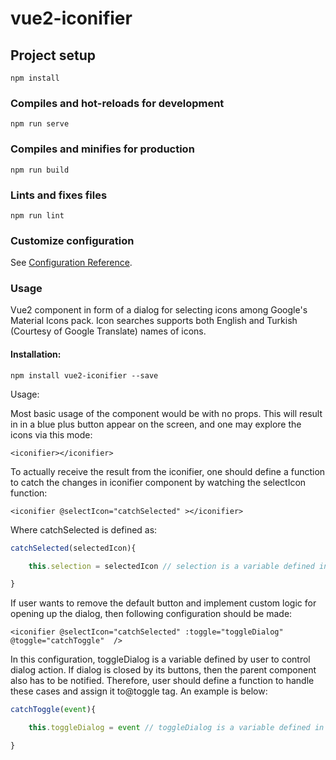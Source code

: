 # vue2-iconifier

## Project setup
```
npm install
```

### Compiles and hot-reloads for development
```
npm run serve
```

### Compiles and minifies for production
```
npm run build
```

### Lints and fixes files
```
npm run lint
```

### Customize configuration
See [Configuration Reference](https://cli.vuejs.org/config/).


### Usage

Vue2 component in form of a dialog for selecting icons among Google's Material Icons pack. Icon searches supports both English and Turkish (Courtesy of Google Translate) names of icons.

#### Installation:

```
npm install vue2-iconifier --save
```

Usage:

Most basic usage of the component would be with no props. This will result in in a blue plus button appear on the screen, and one may explore the icons via this mode:

``` vue
<iconifier></iconifier>
```

To actually receive the result from the iconifier, one should define a function to catch the changes in iconifier component by watching the selectIcon function:

``` vue
<iconifier @selectIcon="catchSelected" ></iconifier>
```

Where catchSelected is defined as:

``` js
catchSelected(selectedIcon){

    this.selection = selectedIcon // selection is a variable defined in parent component.

}
```

If user wants to remove the default button and implement custom logic for opening up the dialog, then following configuration should be made:
``` vue
<iconifier @selectIcon="catchSelected" :toggle="toggleDialog" @toggle="catchToggle"  />
```

In this configuration, toggleDialog is a variable defined by user to control dialog action. If dialog is closed by its buttons, then the parent component also has to be notified. Therefore, user should define a function to handle these cases and assign it to@toggle tag. An example is below:
``` js
catchToggle(event){

    this.toggleDialog = event // toggleDialog is a variable defined in parent component.

}
```







